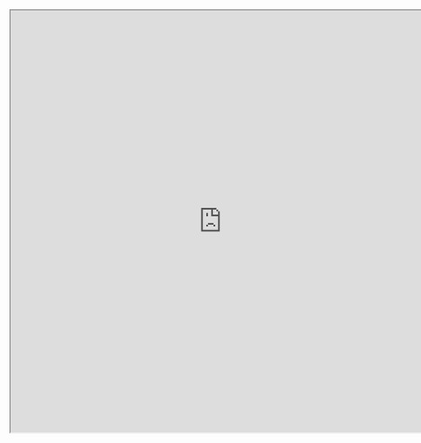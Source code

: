 





<iframe src="https://inform-analytics.shinyapps.io/breakeven/" style="width:750px; height: 750px;">
<embed src="https://inform-analytics.shinyapps.io/breakeven/" style="width:750px; height: 750px;">
